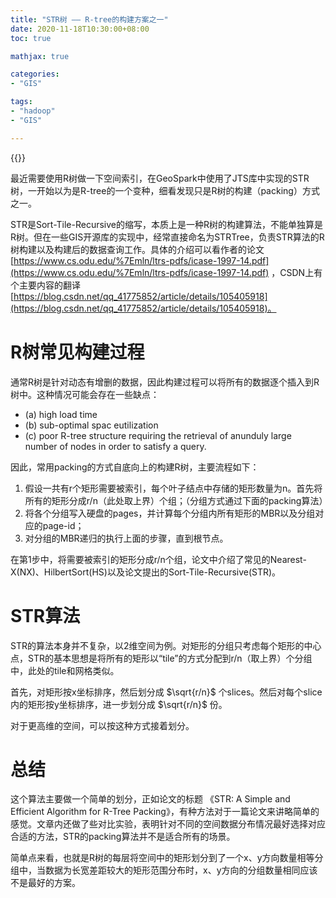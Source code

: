 ```yaml
---
title: "STR树 —— R-tree的构建方案之一"
date: 2020-11-18T10:30:00+08:00
toc: true

mathjax: true

categories:
- "GIS"

tags:
- "hadoop"
- "GIS"

---
```


{{<mathjax>}}


最近需要使用R树做一下空间索引，在GeoSpark中使用了JTS库中实现的STR树，一开始以为是R-tree的一个变种，细看发现只是R树的构建（packing）方式之一。

STR是Sort-Tile-Recursive的缩写，本质上是一种R树的构建算法，不能单独算是R树。但在一些GIS开源库的实现中，经常直接命名为STRTree，负责STR算法的R树构建以及构建后的数据查询工作。具体的介绍可以看作者的论文 [https://www.cs.odu.edu/%7Emln/ltrs-pdfs/icase-1997-14.pdf](https://www.cs.odu.edu/%7Emln/ltrs-pdfs/icase-1997-14.pdf) ，CSDN上有个主要内容的翻译 [https://blog.csdn.net/qq_41775852/article/details/105405918](https://blog.csdn.net/qq_41775852/article/details/105405918)。

# R树常见构建过程

通常R树是针对动态有增删的数据，因此构建过程可以将所有的数据逐个插入到R树中。这种情况可能会存在一些缺点：

- (a) high load time 
- (b) sub-optimal spac eutilization 
- (c) poor R-tree structure requiring the retrieval of anunduly large number of nodes in order to satisfy a query.

因此，常用packing的方式自底向上的构建R树，主要流程如下：

1. 假设一共有r个矩形需要被索引，每个叶子结点中存储的矩形数量为n。首先将所有的矩形分成r/n（此处取上界）个组；（分组方式通过下面的packing算法）
2. 将各个分组写入硬盘的pages，并计算每个分组内所有矩形的MBR以及分组对应的page-id；
3. 对分组的MBR递归的执行上面的步骤，直到根节点。

在第1步中，将需要被索引的矩形分成r/n个组，论文中介绍了常见的Nearest-X(NX)、HilbertSort(HS)以及论文提出的Sort-Tile-Recursive(STR)。

# STR算法

STR的算法本身并不复杂，以2维空间为例。对矩形的分组只考虑每个矩形的中心点，STR的基本思想是将所有的矩形以“tile”的方式分配到r/n（取上界）个分组中，此处的tile和网格类似。

首先，对矩形按x坐标排序，然后划分成 $\sqrt{r/n}$ 个slices。然后对每个slice内的矩形按y坐标排序，进一步划分成 $\sqrt{r/n}$ 份。

对于更高维的空间，可以按这种方式接着划分。

# 总结

这个算法主要做一个简单的划分，正如论文的标题 《STR: A Simple and Efficient Algorithm for R-Tree Packing》，有种方法对于一篇论文来讲略简单的感觉。文章内还做了些对比实验，表明针对不同的空间数据分布情况最好选择对应合适的方法，STR的packing算法并不是适合所有的场景。

简单点来看，也就是R树的每层将空间中的矩形划分到了一个x、y方向数量相等分组中，当数据为长宽差距较大的矩形范围分布时，x、y方向的分组数量相同应该不是最好的方案。
